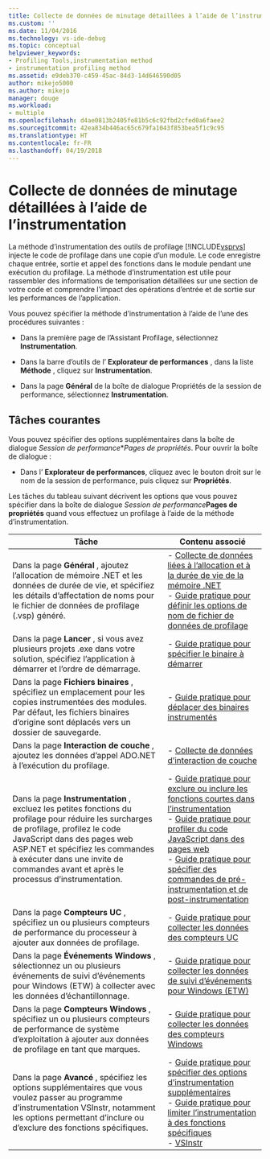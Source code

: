 ```yaml
---
title: Collecte de données de minutage détaillées à l’aide de l’instrumentation | Microsoft Docs
ms.custom: ''
ms.date: 11/04/2016
ms.technology: vs-ide-debug
ms.topic: conceptual
helpviewer_keywords:
- Profiling Tools,instrumentation method
- instrumentation profiling method
ms.assetid: e9deb370-c459-45ac-84d3-14d646590d05
author: mikejo5000
ms.author: mikejo
manager: douge
ms.workload:
- multiple
ms.openlocfilehash: d4ae0813b2405fe81b5c6c92fbd2cfed0a6faee2
ms.sourcegitcommit: 42ea834b446ac65c679fa1043f853bea5f1c9c95
ms.translationtype: HT
ms.contentlocale: fr-FR
ms.lasthandoff: 04/19/2018
---
```

# <a name="collecting-detailed-timing-data-by-using-instrumentation"></a>Collecte de données de minutage détaillées à l’aide de l’instrumentation
La méthode d’instrumentation des outils de profilage [!INCLUDE[vsprvs](../code-quality/includes/vsprvs_md.md)] injecte le code de profilage dans une copie d’un module. Le code enregistre chaque entrée, sortie et appel des fonctions dans le module pendant une exécution du profilage. La méthode d’instrumentation est utile pour rassembler des informations de temporisation détaillées sur une section de votre code et comprendre l’impact des opérations d’entrée et de sortie sur les performances de l’application.  
  
 Vous pouvez spécifier la méthode d’instrumentation à l’aide de l’une des procédures suivantes :  
  
-   Dans la première page de l’Assistant Profilage, sélectionnez **Instrumentation**.  
  
-   Dans la barre d’outils de l’ **Explorateur de performances** , dans la liste **Méthode** , cliquez sur **Instrumentation**.  
  
-   Dans la page **Général** de la boîte de dialogue Propriétés de la session de performance, sélectionnez **Instrumentation**.  
  
## <a name="common-tasks"></a>Tâches courantes  
 Vous pouvez spécifier des options supplémentaires dans la boîte de dialogue *Session de performance***Pages de propriétés*. Pour ouvrir la boîte de dialogue :  
  
-   Dans l’ **Explorateur de performances**, cliquez avec le bouton droit sur le nom de la session de performance, puis cliquez sur **Propriétés**.  
  
 Les tâches du tableau suivant décrivent les options que vous pouvez spécifier dans la boîte de dialogue *Session de performance***Pages de propriétés** quand vous effectuez un profilage à l’aide de la méthode d’instrumentation.  
  
|Tâche|Contenu associé|  
|----------|---------------------|  
|Dans la page **Général** , ajoutez l’allocation de mémoire .NET et les données de durée de vie, et spécifiez les détails d’affectation de noms pour le fichier de données de profilage (.vsp) généré.|-   [Collecte de données liées à l’allocation et à la durée de vie de la mémoire .NET](../profiling/collecting-dotnet-memory-allocation-and-lifetime-data.md)<br />-   [Guide pratique pour définir les options de nom de fichier de données de profilage](../profiling/how-to-set-performance-data-file-name-options.md)|  
|Dans la page **Lancer** , si vous avez plusieurs projets .exe dans votre solution, spécifiez l’application à démarrer et l’ordre de démarrage.|-   [Guide pratique pour spécifier le binaire à démarrer](../profiling/how-to-specify-the-binary-to-start.md)|  
|Dans la page **Fichiers binaires** , spécifiez un emplacement pour les copies instrumentées des modules. Par défaut, les fichiers binaires d’origine sont déplacés vers un dossier de sauvegarde.|-   [Guide pratique pour déplacer des binaires instrumentés](../profiling/how-to-relocate-instrumented-binaries.md)|  
|Dans la page **Interaction de couche** , ajoutez les données d’appel ADO.NET à l’exécution du profilage.|-   [Collecte de données d’interaction de couche](../profiling/collecting-tier-interaction-data.md)|  
|Dans la page **Instrumentation** , excluez les petites fonctions du profilage pour réduire les surcharges de profilage, profilez le code JavaScript dans des pages web ASP.NET et spécifiez les commandes à exécuter dans une invite de commandes avant et après le processus d’instrumentation.|-   [Guide pratique pour exclure ou inclure les fonctions courtes dans l’instrumentation](../profiling/how-to-exclude-or-include-short-functions-from-instrumentation.md)<br />-   [Guide pratique pour profiler du code JavaScript dans des pages web](../profiling/how-to-profile-javascript-code-in-web-pages.md)<br />-   [Guide pratique pour spécifier des commandes de pré-instrumentation et de post-instrumentation](../profiling/how-to-specify-pre-and-post-instrument-commands.md)|  
|Dans la page **Compteurs UC** , spécifiez un ou plusieurs compteurs de performance du processeur à ajouter aux données de profilage.|-   [Guide pratique pour collecter les données des compteurs UC](../profiling/how-to-collect-cpu-counter-data.md)|  
|Dans la page **Événements Windows** , sélectionnez un ou plusieurs événements de suivi d’événements pour Windows (ETW) à collecter avec les données d’échantillonnage.|-   [Guide pratique pour collecter les données de suivi d’événements pour Windows (ETW)](../profiling/how-to-collect-event-tracing-for-windows-etw-data.md)|  
|Dans la page **Compteurs Windows** , spécifiez un ou plusieurs compteurs de performance de système d’exploitation à ajouter aux données de profilage en tant que marques.|-   [Guide pratique pour collecter les données des compteurs Windows](../profiling/how-to-collect-windows-counter-data.md)|  
|Dans la page **Avancé** , spécifiez les options supplémentaires que vous voulez passer au programme d’instrumentation VSInstr, notamment les options permettant d’inclure ou d’exclure des fonctions spécifiques.|-   [Guide pratique pour spécifier des options d’instrumentation supplémentaires](../profiling/how-to-specify-additional-instrumentation-options.md)<br />-   [Guide pratique pour limiter l’instrumentation à des fonctions spécifiques](../profiling/how-to-limit-instrumentation-to-specific-functions.md)<br />-   [VSInstr](../profiling/vsinstr.md)|